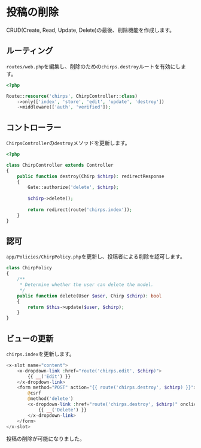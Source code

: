 # 投稿の削除

CRUD(Create, Read, Update, Delete)の最後、削除機能を作成します。

## ルーティング

`routes/web.php`を編集し、削除のための`chirps.destroy`ルートを有効にします。

```php
<?php

Route::resource('chirps', ChirpController::class)
    ->only(['index', 'store', 'edit', 'update', 'destroy'])
    ->middleware(['auth', 'verified']);
```

## コントローラー

`ChirpsController`の`destroy`メソッドを更新します。

```php
<?php

class ChirpController extends Controller
{
    public function destroy(Chirp $chirp): redirectResponse
    {
        Gate::authorize('delete', $chirp);
 
        $chirp->delete();
 
        return redirect(route('chirps.index'));
    }
}
```

## 認可

`app/Policies/ChirpPolicy.php`を更新し、投稿者による削除を認可します。

```php
class ChirpPolicy
{
    /**
     * Determine whether the user can delete the model.
     */
    public function delete(User $user, Chirp $chirp): bool
    {
        return $this->update($user, $chirp);
    }
}
```

## ビューの更新

`chirps.index`を更新します。

```php
<x-slot name="content">
    <x-dropdown-link :href="route('chirps.edit', $chirp)">
        {{ __('Edit') }}
    </x-dropdown-link>
    <form method="POST" action="{{ route('chirps.destroy', $chirp) }}">
        @csrf
        @method('delete')
        <x-dropdown-link :href="route('chirps.destroy', $chirp)" onclick="event.preventDefault(); this.closest('form').submit();">
            {{ __('Delete') }}
        </x-dropdown-link>
    </form>
</x-slot>
```

投稿の削除が可能になりました。
